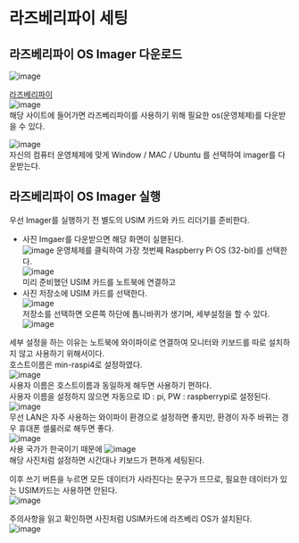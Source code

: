 # 라즈베리파이 세팅

## 라즈베리파이 OS Imager 다운로드
![image](https://user-images.githubusercontent.com/108729047/224986897-7fa931a7-c046-4d68-98f5-33a298ea670b.png)  
  
[라즈베리파이](https://www.raspberrypi.com/software/)  
![image](https://user-images.githubusercontent.com/108729047/224990961-b9aa2e73-e9df-4614-8489-f9e4f8a21200.png)  
해당 사이트에 들어가면 라즈베리파이를 사용하기 위해 필요한 os(운영체제)를 다운받을 수 있다.  
  
![image](https://user-images.githubusercontent.com/108729047/224989801-e45da656-1c07-4fb8-b5ef-e04fae1ed366.png)  
자신의 컴퓨터 운영체제에 맞게 Window / MAC / Ubuntu 를 선택하여 imager를 다운받는다.  

## 라즈베리파이 OS Imager 실행
우선 Imager를 실행하기 전 별도의 USIM 카드와 카드 리더기를 준비한다.  
- 사진 
Imgaer를 다운받으면 해당 화면이 실핻된다.  
![image](https://user-images.githubusercontent.com/108729047/224991506-a2363ca1-ebf9-4b26-ad60-c01783156c11.png)
운영체제를 클릭하여 가장 첫번째 Raspberry Pi OS (32-bit)를 선택한다.  
![image](https://user-images.githubusercontent.com/108729047/224991828-6fa06162-23dc-448d-88d0-a9976bd9fee3.png)   
미리 준비했던 USIM 카드를 노트북에 연결하고
- 사진
저장소에 USIM 카드를 선택한다.  
![image](https://user-images.githubusercontent.com/108729047/224992461-d7d00376-737f-44ff-82d1-f5fc89463a18.png)  
저장소를 선택하면 오른쪽 하단에 톱니바퀴가 생기며, 세부설정을 할 수 있다.
![image](https://user-images.githubusercontent.com/108729047/224993646-be23010d-be6d-4fdd-9efc-800d39aba34c.png)  

세부 설정을 하는 이유는 노트북에 와이파이로 연결하여 모니터와 키보드를 따로 설치하지 않고 사용하기 위해서이다.  
호스트이름은 min-raspi4로 설정하였다.  
![image](https://user-images.githubusercontent.com/108729047/224994115-19d0e17b-12e4-4c20-ac1c-664b1ba138bd.png)  
사용자 이름은 호스트이름과 동일하게 해두면 사용하기 편하다.  
사용자 이름을 설정하지 않으면 자동으로 ID : pi, PW : raspberrypi로 설정된다.  
![image](https://user-images.githubusercontent.com/108729047/224995075-50be4e75-1af9-4915-83da-8497419ba67e.png)  
무선 LAN은 자주 사용하는 와이파이 환경으로 설정하면 좋지만, 환경이 자주 바뀌는 경우 휴대폰 셀룰러로 해두면 좋다.  
![image](https://user-images.githubusercontent.com/108729047/224995241-61d51865-bbf0-4aa4-866b-3b01143680eb.png)  
사용 국가가 한국이기 때문에
![image](https://user-images.githubusercontent.com/108729047/224995991-2e4c1654-d799-430c-9d21-23270c4e3618.png)  
해당 사진처럼 설정하면 시간대나 키보드가 편하게 세팅된다.  

이후 쓰기 버튼을 누르면 모든 데이터가 사라진다는 문구가 뜨므로, 필요한 데이터가 있는 USIM카드는 사용하면 안된다.  
![image](https://user-images.githubusercontent.com/108729047/224992562-545d7c6b-1345-45f3-b28e-603068f6cdf2.png)  

주의사항을 읽고 확인하면 사진처럼 USIM카드에 라즈베리 OS가 설치된다.  
![image](https://user-images.githubusercontent.com/108729047/224992803-78f353c8-3113-42bc-a1dd-f6139f4a5d9c.png)  

